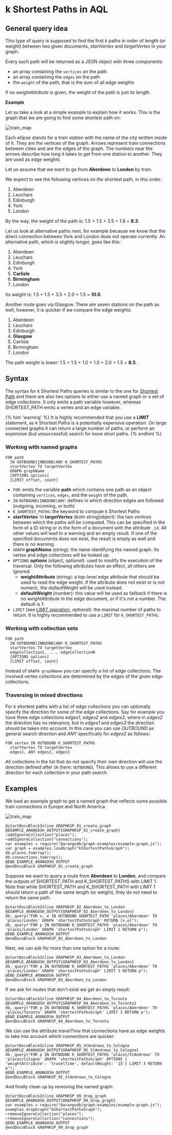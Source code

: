 k Shortest Paths in AQL
=======================

General query idea
--------------------

This type of query is supposed to find the first *k* paths in order of length
(or weight) between two given documents, *startVertex* and *targetVertex* in
your graph.

Every such path will be returned as a JSON object with three components:

- an array containing the `vertices` on the path
- an array containing the `edges` on the path
- the `weight` of the path, that is the sum of all edge weights

If no *weightAttribute* is given, the weight of the path is just its length.

**Example**

Let su take a look at a simple example to explain how it works.
This is the graph that we are going to find some shortest path on:

![train_map](train_map.png)

Each ellipse stands for a train station with the name of the city written inside
of it. They are the vertices of the graph. Arrows represent train connections
between cities and are the edges of the graph. The numbers near the arrows
describe how long it takes to get from one station to another. They are used
as edge weights.

Let us assume that we want to go from **Aberdeen** to **London** by train.

We expect to see the following vertices on *the* shortest path, in this order:

1. Aberdeen
2. Leuchars
3. Edinburgh
4. York
5. London

By the way, the weight of the path is: 1.5 + 1.5 + 3.5 + 1.8 = **8.3**.

Let us look at alternative paths next, for example because we know that the
direct connection between York and London does not operate currently.
An alternative path, which is slightly longer, goes like this:

1. Aberdeen
2. Leuchars
3. Edinburgh
4. York
5. **Carlisle**
6. **Birmingham**
7. London

Its weight is: 1.5 + 1.5 + 3.5 + 2.0 + 1.5 = **10.0**.

Another route goes via Glasgow. There are seven stations on the path as well,
however, it is quicker if we compare the edge weights:

1. Aberdeen
2. Leuchars
3. Edinburgh
4. **Glasgow**
5. Carlisle
6. Birmingham
7. London

The path weight is lower: 1.5 + 1.5 + 1.0 + 1.0 + 2.0 + 1.5 = **8.5**.

Syntax
------

The syntax for k Shortest Paths queries is similar to the one for
[Shortest Path](ShortestPath.md) and there are also two options to either
use a named graph or a set of edge collections. It only emits a path
variable however, whereas SHORTEST_PATH emits a vertex and an edge variable.

{% hint 'warning' %}
It is highly recommended that you use a **LIMIT** statement, as
k Shortest Paths is a potentially expensive operation. On large connected
graphs it can return a large number of paths, or perform an expensive
(but unsuccessful) search for more short paths.
{% endhint %}

### Working with named graphs

```
FOR path
  IN OUTBOUND|INBOUND|ANY K_SHORTEST_PATHS
  startVertex TO targetVertex
  GRAPH graphName
  [OPTIONS options]
  [LIMIT offset, count]
```

- `FOR`: emits the variable **path** which contains one path as an object containing 
   `vertices`, `edges`, and the `weight` of the path.
- `IN` `OUTBOUND|INBOUND|ANY`: defines in which direction
  edges are followed (outgoing, incoming, or both)
- `K_SHORTEST_PATHS`: the keyword to compute k Shortest Paths
- **startVertex** `TO` **targetVertex** (both string|object): the two vertices between
  which the paths will be computed. This can be specified in the form of
  a ID string or in the form of a document with the attribute `_id`. All other
  values will lead to a warning and an empty result. If one of the specified
  documents does not exist, the result is empty as well and there is no warning.
- `GRAPH` **graphName** (string): the name identifying the named graph. Its vertex and
  edge collections will be looked up.
- `OPTIONS` **options** (object, *optional*): used to modify the execution of the
  traversal. Only the following attributes have an effect, all others are ignored:
  - **weightAttribute** (string): a top-level edge attribute that should be used
  to read the edge weight. If the attribute does not exist or is not numeric, the
  *defaultWeight* will be used instead.
  - **defaultWeight** (number): this value will be used as fallback if there is
  no *weightAttribute* in the edge document, or if it's not a number. The default
  is 1.
- `LIMIT` (see [LIMIT operation](../Operations/Limit.html), *optional*):
  the maximal number of paths to return. It is highly recommended to use
  a `LIMIT` for `K_SHORTEST_PATHS`.

### Working with collection sets

```
FOR path 
  IN OUTBOUND|INBOUND|ANY K_SHORTEST_PATHS
  startVertex TO targetVertex
  edgeCollection1, ..., edgeCollectionN
  [OPTIONS options]
  [LIMIT offset, count]
```

Instead of `GRAPH graphName` you can specify a list of edge collections.
The involved vertex collections are determined by the edges of the given
edge collections. 

### Traversing in mixed directions

For k shortest paths with a list of edge collections you can optionally specify the
direction for some of the edge collections. Say for example you have three edge
collections *edges1*, *edges2* and *edges3*, where in *edges2* the direction
has no relevance, but in *edges1* and *edges3* the direction should be taken into
account. In this case you can use *OUTBOUND* as general search direction and *ANY*
specifically for *edges2* as follows:

```
FOR vertex IN OUTBOUND K_SHORTEST_PATHS
  startVertex TO targetVertex
  edges1, ANY edges2, edges3
```

All collections in the list that do not specify their own direction will use the
direction defined after `IN` (here: `OUTBOUND`). This allows to use a different
direction for each collection in your path search.

Examples
--------

We load an example graph to get a named graph that reflects some possible
train connections in Europe and North America.

![train_map](train_map.png)

    @startDocuBlockInline GRAPHKSP_01_create_graph
    @EXAMPLE_ARANGOSH_OUTPUT{GRAPHKSP_01_create_graph}
    ~addIgnoreCollection("places");
    ~addIgnoreCollection("connections");
    var examples = require("@arangodb/graph-examples/example-graph.js");
    var graph = examples.loadGraph("kShortestPathsGraph");
    db.places.toArray();
    db.connections.toArray();
    @END_EXAMPLE_ARANGOSH_OUTPUT
    @endDocuBlock GRAPHKSP_01_create_graph

Suppose we want to query a route from **Aberdeen** to **London**, and compare
the outputs of SHORTEST_PATH and K_SHORTEST_PATHS with LIMIT 1. Note that while
SHORTEST_PATH and K_SHORTEST_PATH with LIMIT 1 should return a path of the same
length (or weight), they do not need to return the same path.

    @startDocuBlockInline GRAPHKSP_02_Aberdeen_to_London
    @EXAMPLE_ARANGOSH_OUTPUT{GRAPHKSP_02_Aberdeen_to_London}
    db._query("FOR v, e IN OUTBOUND SHORTEST_PATH 'places/Aberdeen' TO 'places/London' GRAPH 'shortestPathsGraph' RETURN [v,e]");
    db._query("FOR p IN OUTBOUND K_SHORTEST_PATHS 'places/Aberdeen' TO 'places/London' GRAPH 'shortestPathsGraph' LIMIT 1 RETURN p");
    @END_EXAMPLE_ARANGOSH_OUTPUT
    @endDocuBlock GRAPHKSP_02_Aberdeen_to_London

Next, we can ask for more than one option for a route:

    @startDocuBlockInline GRAPHKSP_03_Aberdeen_to_London
    @EXAMPLE_ARANGOSH_OUTPUT{GRAPHKSP_03_Aberdeen_to_London}
    db._query("FOR p IN OUTBOUND K_SHORTEST_PATHS 'places/Aberdeen' TO 'places/London' GRAPH 'shortestPathsGraph' LIMIT 3 RETURN p");
    @END_EXAMPLE_ARANGOSH_OUTPUT
    @endDocuBlock GRAPHKSP_03_Aberdeen_to_London
    
If we ask for routes that don't exist we get an empty result:

    @startDocuBlockInline GRAPHKSP_04_Aberdeen_to_Toronto
    @EXAMPLE_ARANGOSH_OUTPUT{GRAPHKSP_04_Aberdeen_to_Toronto}
    db._query("FOR p IN OUTBOUND K_SHORTEST_PATHS 'places/Aberdeen' TO 'places/Toronto' GRAPH 'shortestPathsGraph' LIMIT 3 RETURN p");
    @END_EXAMPLE_ARANGOSH_OUTPUT
    @endDocuBlock GRAPHKSP_04_Aberdeen_to_Toronto
    
We can use the attribute *travelTime* that connections have as edge weights to
take into account which connections are quicker:

    @startDocuBlockInline GRAPHKSP_05_StAndrews_to_Cologne
    @EXAMPLE_ARANGOSH_OUTPUT{GRAPHKSP_05_StAndrews_to_Cologne}
    db._query("FOR p IN OUTBOUND K_SHORTEST_PATHS 'places/StAndrews' TO 'places/Cologne' GRAPH 'shortestPathsGraph' OPTIONS { 'weightAttribute': 'travelTime', defaultWeight: '15'} LIMIT 3 RETURN p");
    @END_EXAMPLE_ARANGOSH_OUTPUT
    @endDocuBlock GRAPHKSP_05_StAndrews_to_Cologne

And finally clean up by removing the named graph:

    @startDocuBlockInline GRAPHKSP_99_drop_graph
    @EXAMPLE_ARANGOSH_OUTPUT{GRAPHKSP_99_drop_graph}
    var examples = require("@arangodb/graph-examples/example-graph.js");
    examples.dropGraph("kShortestPathsGraph");
    ~removeIgnoreCollection("places");
    ~removeIgnoreCollection("connections");
    @END_EXAMPLE_ARANGOSH_OUTPUT
    @endDocuBlock GRAPHKSP_99_drop_graph
